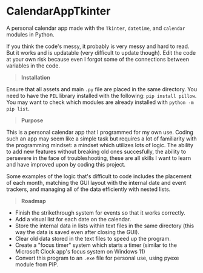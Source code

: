 # CalendarAppTkinter
A personal calendar app made with the `Tkinter`, `datetime`, and `calendar` modules in Python. 

If you think the code's messy, it probably is very messy and hard to read. But it works and is updatable (very difficult to update though). Edit the code at your own risk because even I forgot some of the connections between variables in the code. 

> **Installation**

Ensure that all assets and main `.py` file are placed in the same directory. You need to have the `PIL` library installed with the following: `pip install pillow`. You may want to check which modules are already installed with `python -m pip list`. 

> **Purpose**

This is a personal calendar app that I programmed for my own use. Coding such an app may seem like a simple task but requires a lot of familiarity with the programming mindset: a mindset which utilizes lots of logic. The ability to add new features without breaking old ones succesfully, the ability to persevere in the face of troubleshooting, these are all skills I want to learn and have improved upon by coding this project. 

Some examples of the logic that's difficult to code includes the placement of each month, matching the GUI layout with the internal date and event trackers, and managing all of the data efficiently with nested lists. 

> **Roadmap**

 - Finish the strikethrough system for events so that it works correctly.
 - Add a visual list for each date on the calendar.
 - Store the internal data in lists within text files in the same directory (this way the data is saved even after closing the GUI).
 - Clear old data stored in the text files to speed up the program.
 - Create a "focus timer" system which starts a timer (similar to the Microsoft Clock app's focus system on Windows 11)
 - Convert this program to an `.exe` file for personal use, using pyexe module from PIP. 
